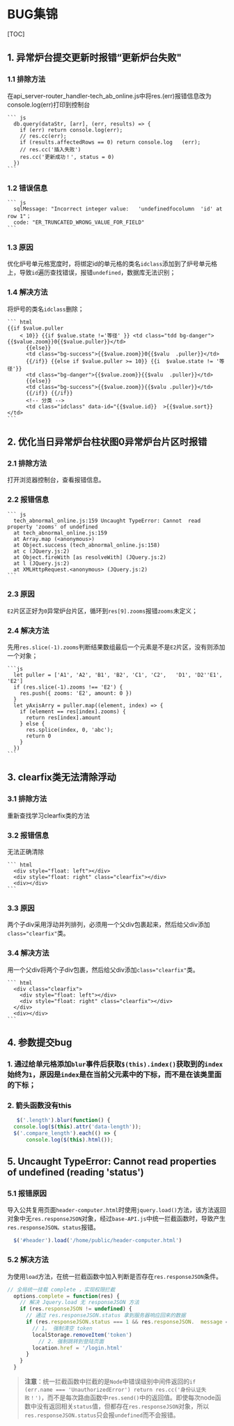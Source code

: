# BUG集锦

[TOC]

## 1. 异常炉台提交更新时报错“更新炉台失败"

### 1.1 排除方法

在api_server-router_handler-tech_ab_online.js中将res.(err)报错信息改为console.log(err)打印到控制台

    ``` js
      db.query(dataStr, [arr], (err, results) => {
        if (err) return console.log(err);
        // res.cc(err);
        if (results.affectedRows == 0) return console.log   (err);
        // res.cc('插入失败')
        res.cc('更新成功！', status = 0)
      })
    ```

### 1.2 错误信息

    ``` js
      sqlMessage: "Incorrect integer value:   'undefinedfocolumn  'id' at row 1"；
      code: "ER_TRUNCATED_WRONG_VALUE_FOR_FIELD"
    ```
  
### 1.3 原因

优化炉号单元格宽度时，将绑定id的单元格的类名`idclass`添加到了炉号单元格上，导致`id`遍历查找错误，报错`undefined`，数据库无法识别；

### 1.4 解决方法

将炉号的类名`idclass`删除；

    ``` html
    {{if $value.puller
        < 10}} {{if $value.state !='等径' }} <td class="tdd bg-danger">{{$value.zoom}}0{{$value.puller}}</td>
          {{else}}
          <td class="bg-success">{{$value.zoom}}0{{$valu  .puller}}</td>
          {{/if}} {{else if $value.puller >= 10}} {{i  $value.state != '等径'}}
          <td class="bg-danger">{{$value.zoom}}{{$valu  .puller}}</td>
          {{else}}
          <td class="bg-success">{{$value.zoom}}{{$valu .puller}}</td>
          {{/if}} {{/if}}
          <!-- 分类 -->
          <td class="idclass" data-id="{{$value.id}}  >{{$value.sort}}</td>
    ```

## 2. 优化当日异常炉台柱状图0异常炉台片区时报错

### 2.1 排除方法

打开浏览器控制台，查看报错信息。

### 2.2 报错信息

    ``` js
      tech_abnormal_online.js:159 Uncaught TypeError: Cannot  read property 'zooms' of undefined
      at tech_abnormal_online.js:159
      at Array.map (<anonymous>)
      at Object.success (tech_abnormal_online.js:158)
      at c (JQuery.js:2)
      at Object.fireWith [as resolveWith] (JQuery.js:2)
      at l (JQuery.js:2)
      at XMLHttpRequest.<anonymous> (JQuery.js:2)
    ```

### 2.3 原因

`E2`片区正好为`0`异常炉台片区，循环到`res[9].zooms`报错`zooms`未定义；

### 2.4 解决方法

先用`res.slice(-1).zooms`判断结果数组最后一个元素是不是`E2`片区，没有则添加一个对象；

    ```js
      let puller = ['A1', 'A2', 'B1', 'B2', 'C1', 'C2',   'D1', 'D2''E1', 'E2']
      if (res.slice(-1).zooms !== 'E2') {
        res.push({ zooms: 'E2', amount: 0 })
      }
      let yAxisArry = puller.map((element, index) => {
        if (element == res[index].zooms) {
          return res[index].amount
        } else {
          res.splice(index, 0, 'abc');
          return 0
        }
      })
    ```

## 3. clearfix类无法清除浮动

### 3.1 排除方法

重新查找学习clearfix类的方法

### 3.2 报错信息

无法正确清除

    ``` html
      <div style="float: left"></div>
      <div style="float: right" class="clearfix"></div>
      <div></div>
    ```

### 3.3 原因

两个子div采用浮动并列排列，必须用一个父div包裹起来，然后给父div添加`class="clearfix"`类。

### 3.4 解决方法

用一个父div将两个子div包裹，然后给父div添加`class="clearfix"`类。

    ``` html
      <div class="clearfix">
        <div style="float: left"></div>
        <div style="float: right" class="clearfix"></div>
      </div>
      <div></div>
    ```

## 4. 参数提交bug

### 1. 通过给单元格添加`blur`事件后获取`$(this).index()`获取到的`index`始终为`1`，原因是`index`是在当前父元素中的下标，而不是在该类里面的下标；

### 2. 箭头函数没有this

  ``` js
     $('.length').blur(function() {
    console.log($(this).attr('data-length'));
    $('.compare_length').each(() => {
        console.log($(this).html());
  ```

## 5. Uncaught TypeError: Cannot read properties of undefined (reading 'status')

### 5.1 报错原因

导入公共复用页面`header-computer.html`时使用`jquery.load()`方法，该方法返回对象中无`res.responseJSON`对象，经过`base-API.js`中统一拦截函数时，导致产生`res.responseJSON。status`报错。

  ``` js
    $('#header').load('/home/public/header-computer.html')
  ```

### 5.2 解决方法

为使用`load`方法，在统一拦截函数中加入判断是否存在`res.responseJSON`条件。

  ``` js
  // 全局统一挂载 complete ，实现权限拦截
    options.complete = function(res) {
      // 解决 Jquery.load 无 responseJSON 方法
      if (res.responseJSON != undefined) {
        // 通过 res.responseJSON.status 拿到服务器响应回来的数据
        if (res.responseJSON.status === 1 && res.responseJSON.  message == '身份认证失败！') {
          // 1。 强制清空 token
          localStorage.removeItem('token')
            // 2. 强制跳转到登陆页面
          location.href = '/login.html'
        }
      }
    }
  ```

> **注意**：统一拦截函数中拦截的是`Node`中错误级别中间件返回的`if (err.name === 'UnauthorizedError') return res.cc('身份认证失败！')`，而不是每次路由函数中`res.send()`中的返回值。即使每次node函数中没有返回相关`status`值，但都存在`res.responseJSON`对象，所以`res.responseJSON.status`只会报`undefined`而不会报错。